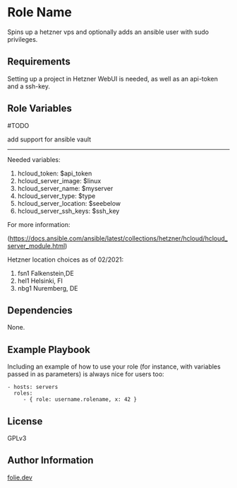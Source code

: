 Role Name
=========

Spins up a hetzner vps and optionally adds an ansible user with sudo privileges.

Requirements
------------

Setting up a project in Hetzner WebUI is needed, as well as an api-token and a ssh-key.

Role Variables
--------------

#TODO
 
add support for ansible vault 

--------------

Needed variables:

1. hcloud_token: $api_token
2. hcloud_server_image: $linux
3. hcloud_server_name: $myserver
4. hcloud_server_type: $type
5. hcloud_server_location: $seebelow
6. hcloud_server_ssh_keys: $ssh_key

For more information:

(https://docs.ansible.com/ansible/latest/collections/hetzner/hcloud/hcloud_server_module.html)

Hetzner location choices as of 02/2021:

1. fsn1 Falkenstein,DE
2. hel1 Helsinki, FI
3. nbg1 Nuremberg, DE

Dependencies
------------

None.

Example Playbook
----------------

Including an example of how to use your role (for instance, with variables passed in as parameters) is always nice for users too:

    - hosts: servers
      roles:
         - { role: username.rolename, x: 42 }

License
-------

GPLv3

Author Information
------------------

[folie.dev](#https://folie.dev)
